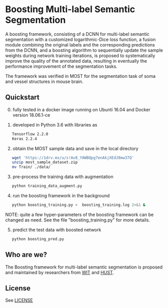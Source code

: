 [license]: https://github.com/cakuba/Boosting_multi-label_semantic_segmentation/blob/master/LICENSE
[weights]: https://1drv.ms/u/s!Av8_YAWBQpg7eZMDQ0OMwGG3qTk

# Boosting Multi-label Semantic Segmentation

A boosting framework, consisting of a DCNN for multi-label semantic segmentation with a customized logarithmic-Dice loss function, a fusion module combining the original labels and the corresponding predictions from the DCNN, and a boosting algorithm to sequentially update the sample weights during network training iterations, is proposed to systematically improve the quality of the annotated data, resulting in eventually the performance improvement of the segmentation tasks.

The framework was verified in MOST for the segmentation task of soma and vessel structures in mouse brain.

## Quickstart

0. fully tested in a docker image running on Ubunti 16.04 and Docker version 18.06.1-ce

1. developed in Python 3.6 with libraries as
```Bash
   Tensorflow 2.2.0
   Keras 2.2.4
```

2. obtain the MOST sample data and save in the local directory
```Bash
   wget 'https://1drv.ms/u/s!Av8_YAWBQpg7enAkjXEdJ8mw37Q'
   unzip most_sample_dataset.zip
   mv Train/ ./data/
```
3. pre-process the training data with augmentation
```Bash
   python training_data_augment.py 
``` 

4. run the boosting framework in the background
```Bash
   python boosting_training.py >  boosting_training.log 2>&1 &
``` 
NOTE: quite a few hyper-parameters of the boosting framework can be changed as need. See the file "boosting_training.py" for more details.

5. predict the test data with boosted network
```Bash
   python boosting_pred.py
``` 

## Who are we?

The Boosting framework for multi-label semantic segmentation is proposed and maintained by researchers from <a href="https://www.wit.edu.cn/" target="_blank">WIT</a> and <a href="http://www.wnlo.cn/"  target="_blank">HUST</a>.

## License

See [LICENSE][license]
